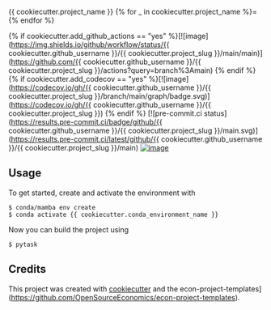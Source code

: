 {{ cookiecutter.project_name }}
{% for _ in cookiecutter.project_name %}={% endfor %}

{% if cookiecutter.add_github_actions == "yes" %}[![image](https://img.shields.io/github/workflow/status/{{ cookiecutter.github_username }}/{{ cookiecutter.project_slug }}/main/main)](https://github.com/{{ cookiecutter.github_username }}/{{ cookiecutter.project_slug }}/actions?query=branch%3Amain)
{% endif %}
{% if cookiecutter.add_codecov == "yes" %}[![image](https://codecov.io/gh/{{ cookiecutter.github_username }}/{{ cookiecutter.project_slug }}/branch/main/graph/badge.svg)](https://codecov.io/gh/{{ cookiecutter.github_username }}/{{ cookiecutter.project_slug }})
{% endif %}
[![pre-commit.ci status](https://results.pre-commit.ci/badge/github/{{ cookiecutter.github_username }}/{{ cookiecutter.project_slug }}/main.svg)](https://results.pre-commit.ci/latest/github/{{ cookiecutter.github_username }}/{{ cookiecutter.project_slug }}/main)
[![image](https://img.shields.io/badge/code%20style-black-000000.svg)](https://github.com/ambv/black)

## Usage

To get started, create and activate the environment with

```console
$ conda/mamba env create
$ conda activate {{ cookiecutter.conda_environment_name }}
```
Now you can build the project using

```console
$ pytask
```

## Credits

This project was created with [cookiecutter](https://github.com/audreyr/cookiecutter)
and the
econ-project-templates](https://github.com/OpenSourceEconomics/econ-project-templates).
